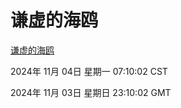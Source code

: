 # 谦虚的海鸥
[谦虚的海鸥](http://219.139.197.74:56308/qxdho/course/base/hotlink/index.php)

2024年 11月 04日 星期一 07:10:02 CST

2024年 11月 03日 星期日 23:10:02 GMT
